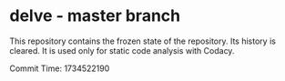 # delve - master branch

This repository contains the frozen state of the repository.
Its history is cleared. It is used only for static code
analysis with Codacy.

Commit Time: 1734522190